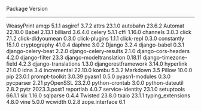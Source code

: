 Package                 Version
----------------------- ------------
WeasyPrint
amqp                    5.1.1
asgiref                 3.7.2
attrs                   23.1.0
autobahn                23.6.2
Automat                 22.10.0
Babel                   2.13.1
billiard                3.6.4.0
celery                  5.1.1
cffi                    1.16.0
channels                3.0.3
click                   7.1.2
click-didyoumean        0.3.0
click-plugins           1.1.1
click-repl              0.3.0
constantly              15.1.0
cryptography            41.0.4
daphne                  3.0.2
Django                  3.2.4
django-babel            0.3.1
django-celery-beat      2.2.0
django-celery-results   2.1.0
django-cors-headers     4.2.0
django-filter           23.3
django-modeltranslation 0.18.11
django-timezone-field   4.2.3
django-translations     1.3.0
djangorestframework     3.14.0
hyperlink               21.0.0
idna                    3.4
incremental             22.10.0
kombu                   5.3.2
Markdown                3.5
Pillow                  10.0.0
pip                     23.0.1
prompt-toolkit          3.0.39
pyasn1                  0.5.0
pyasn1-modules          0.3.0
pycparser               2.21
pyOpenSSL               23.2.0
python-crontab          3.0.0
python-dateutil         2.8.2
pytz                    2023.3.post1
reportlab               4.0.7
service-identity        23.1.0
setuptools              66.1.1
six                     1.16.0
sqlparse                0.4.4
Twisted                 23.8.0
txaio                   23.1.1
typing_extensions       4.8.0
vine                    5.0.0
wcwidth                 0.2.8
zope.interface          6.1
